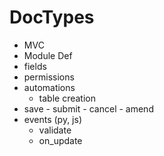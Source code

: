 # DocTypes

- MVC
- Module Def
- fields
- permissions
- automations
	- table creation
- save - submit - cancel - amend
- events (py, js)
	- validate
	- on_update